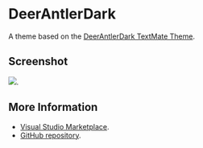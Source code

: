 # DeerAntlerDark

A theme based on the [DeerAntlerDark TextMate Theme](http://colorsublime.com/theme/DeerAntlerDark).


## Screenshot
![](https://raw.githubusercontent.com/gerane/VSCodeThemes/master/gerane.Theme-DeerAntlerDark/screenshot.png).


## More Information
* [Visual Studio Marketplace](https://marketplace.visualstudio.com/items/gerane.Theme-DeerAntlerDark).
* [GitHub repository](https://github.com/gerane/VSCodeThemes).
